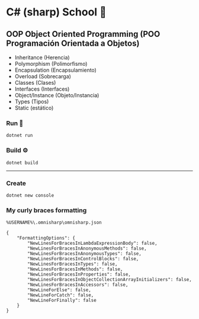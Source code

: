 # C# (sharp) School 🎒

## OOP Object Oriented Programming (POO Programación Orientada a Objetos)
- Inheritance (Herencia)
- Polymorphism (Polimorfismo)
- Encapsulation (Encapsulamiento)
- Overload (Sobrecarga)
- Classes (Clases)
- Interfaces (Interfaces)
- Object/Instance (Objeto/Instancia)
- Types (Tipos)
- Static (estático)

### Run 🚀
```
dotnet run
```

### Build ⚙️
```
dotnet build
```

<hr>

### Create
```
dotnet new console
```

### My curly braces formatting
`%USERNAME%\.omnisharp\omnisharp.json`
```
{
    "FormattingOptions": {
        "NewLinesForBracesInLambdaExpressionBody": false,
        "NewLinesForBracesInAnonymousMethods": false,
        "NewLinesForBracesInAnonymousTypes": false,
        "NewLinesForBracesInControlBlocks": false,
        "NewLinesForBracesInTypes": false,
        "NewLinesForBracesInMethods": false,
        "NewLinesForBracesInProperties": false,
        "NewLinesForBracesInObjectCollectionArrayInitializers": false,
        "NewLinesForBracesInAccessors": false,
        "NewLineForElse": false,
        "NewLineForCatch": false,
        "NewLineForFinally": false
    }
}
```
